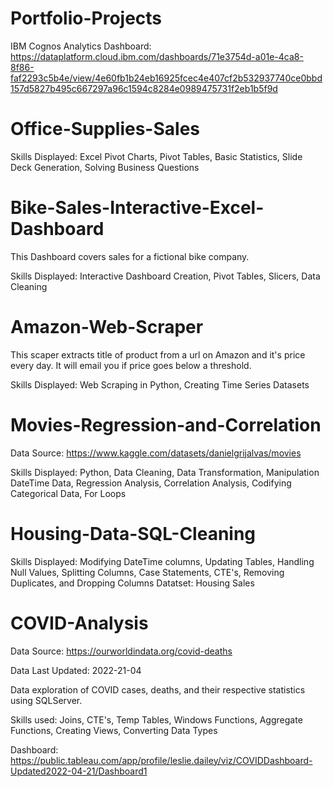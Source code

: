 # Portfolio-Projects

IBM Cognos Analytics Dashboard:
https://dataplatform.cloud.ibm.com/dashboards/71e3754d-a01e-4ca8-8f86-faf2293c5b4e/view/4e60fb1b24eb16925fcec4e407cf2b532937740ce0bbd157d5827b495c667297a96c1594c8284e0989475731f2eb1b5f9d 

# Office-Supplies-Sales

Skills Displayed: Excel Pivot Charts, Pivot Tables, Basic Statistics, Slide Deck Generation, Solving Business Questions

# Bike-Sales-Interactive-Excel-Dashboard

This Dashboard covers sales for a fictional bike company. 

Skills Displayed: Interactive Dashboard Creation, Pivot Tables, Slicers, Data Cleaning

# Amazon-Web-Scraper

This scaper extracts title of product from a url on Amazon and it's price every day. It will email you if price goes below a threshold.

Skills Displayed: Web Scraping in Python, Creating Time Series Datasets

# Movies-Regression-and-Correlation

Data Source: https://www.kaggle.com/datasets/danielgrijalvas/movies

Skills Displayed: Python, Data Cleaning, Data Transformation, Manipulation DateTime Data, Regression Analysis, Correlation Analysis, Codifying Categorical Data, For Loops

# Housing-Data-SQL-Cleaning

Skills Displayed: Modifying DateTime columns, Updating Tables, Handling Null Values, Splitting Columns, Case Statements, CTE's, Removing Duplicates, and Dropping Columns
Datatset: Housing Sales

# COVID-Analysis
Data Source: https://ourworldindata.org/covid-deaths

Data Last Updated: 2022-21-04

Data exploration of COVID cases, deaths, and their respective statistics using SQLServer.

Skills used: Joins, CTE's, Temp Tables, Windows Functions, Aggregate Functions, Creating Views, Converting Data Types

Dashboard: https://public.tableau.com/app/profile/leslie.dailey/viz/COVIDDashboard-Updated2022-04-21/Dashboard1 
